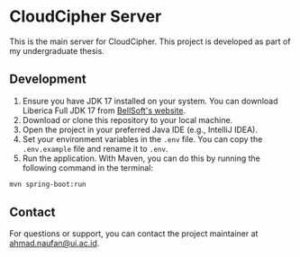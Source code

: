 # CloudCipher Server

This is the main server for CloudCipher. This project is developed as part of my undergraduate thesis.

## Development

1. Ensure you have JDK 17 installed on your system. You can download Liberica Full JDK 17
   from [BellSoft's website](https://bell-sw.com/pages/downloads/#jdk-17-lts).
2. Download or clone this repository to your local machine.
3. Open the project in your preferred Java IDE (e.g., IntelliJ IDEA).
4. Set your environment variables in the `.env` file. You can copy the `.env.example` file and rename it to `.env`.
5. Run the application. With Maven, you can do this by running the following command in the terminal:

```bash
mvn spring-boot:run
```

## Contact

For questions or support, you can contact the project maintainer
at [ahmad.naufan@ui.ac.id](mailto:ahmad.naufan@ui.ac.id).
